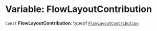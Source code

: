 # Variable: FlowLayoutContribution

`Const` **FlowLayoutContribution**: typeof [`FlowLayoutContribution`](/auto-docs/document/variables/FlowLayoutContribution-1.md)
